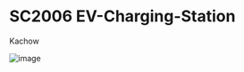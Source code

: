 # SC2006 EV-Charging-Station 

Kachow

![image](https://github.com/ryanthec/Sc2006-EV/assets/71251567/836e4e39-82a2-429f-8265-da8f76ec2008)
